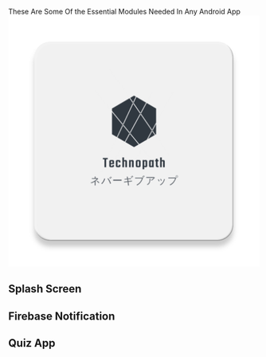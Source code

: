 These Are Some Of the Essential Modules Needed In Any Android App
![logo](logo.png)

## Splash Screen

## Firebase Notification

## Quiz App